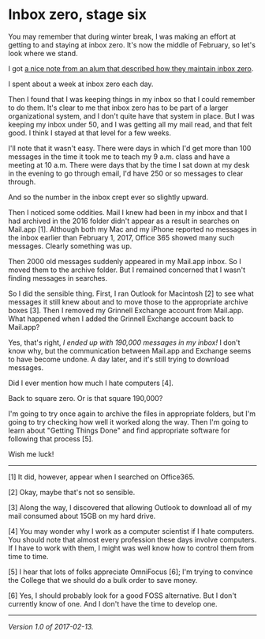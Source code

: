 Inbox zero, stage six
=====================

You may remember that during winter break, I was making an effort at
getting to and staying at inbox zero.  It's now the middle of February,
so let's look where we stand.

I got [a nice note from an alum that described how they maintain inbox zero](http://7fff.com/2017/01/how-i-get-to-inbox-zero).

I spent about a week at inbox zero each day.

Then I found that I was keeping things in my inbox so that I could 
remember to do them.  It's clear to me that inbox zero has to be part
of a larger organizational system, and I don't quite have that system
in place.  But I was keeping my inbox under 50, and I was getting all my
mail read, and that felt good.  I think I stayed at that level for a
few weeks.

I'll note that it wasn't easy.  There were days in which I'd get more than
100 messages in the time it took me to teach my 9 a.m. class and have a
meeting at 10 a.m.  There were days that by the time I sat down at my desk
in the evening to go through email, I'd have 250 or so messages to clear
through.  

And so the number in the inbox crept ever so slightly upward.

Then I noticed some oddities.  Mail I knew had been in my inbox and that
I had archived in the 2016 folder didn't appear as a result in searches
on Mail.app [1].  Although both my Mac and my iPhone reported no messages
in the inbox earlier than February 1, 2017, Office 365 showed many such
messages.  Clearly something was up.

Then 2000 old messages suddenly appeared in my Mail.app inbox.  So I moved
them to the archive folder.  But I remained concerned that I wasn't finding
messages in searches.

So I did the sensible thing.  First, I ran Outlook for Macintosh [2] to
see what messages it still knew about and to move those to the appropriate
archive boxes [3].  Then I removed my Grinnell Exchange account from Mail.app.
What happened when I added the Grinnell Exchange account back to Mail.app?

Yes, that's right, *I ended up with 190,000 messages in my inbox!*
I don't know why, but the communication between Mail.app and Exchange
seems to have become undone.  A day later, and it's still trying to
download messages.

Did I ever mention how much I hate computers [4].

Back to square zero.  Or is that square 190,000?

I'm going to try once again to archive the files in appropriate folders,
but I'm going to try checking how well it worked along the way.  Then I'm
going to learn about "Getting Things Done" and find appropriate software
for following that process [5].

Wish me luck!

---

[1] It did, however, appear when I searched on Office365.

[2] Okay, maybe that's not so sensible.

[3] Along the way, I discovered that allowing Outlook to download all of
my mail consumed about 15GB on my hard drive.

[4] You may wonder why I work as a computer scientist if I hate computers.
You should note that almost every profession these days involve computers.
If I have to work with them, I might was well know how to control them
from time to time.

[5] I hear that lots of folks appreciate OmniFocus [6]; I'm trying to convince
the College that we should do a bulk order to save money.

[6] Yes, I should probably look for a good FOSS alternative.  But I don't
currently know of one.  And I don't have the time to develop one.

---

*Version 1.0 of 2017-02-13.*
